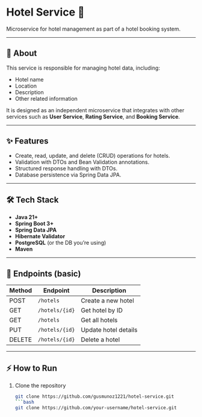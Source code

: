 # Hotel Service 🏨

Microservice for hotel management as part of a hotel booking system.

---

## 📌 About
This service is responsible for managing hotel data, including:
- Hotel name
- Location
- Description
- Other related information

It is designed as an independent microservice that integrates with other services such as **User Service**, **Rating Service**, and **Booking Service**.

---

## ✨ Features
- Create, read, update, and delete (CRUD) operations for hotels.
- Validation with DTOs and Bean Validation annotations.
- Structured response handling with DTOs.
- Database persistence via Spring Data JPA.

---

## 🛠️ Tech Stack
- **Java 21+**
- **Spring Boot 3+**
- **Spring Data JPA**
- **Hibernate Validator**
- **PostgreSQL** (or the DB you’re using)
- **Maven**

---

## 🚀 Endpoints (basic)
| Method | Endpoint         | Description          |
|--------|-----------------|----------------------|
| POST   | `/hotels`       | Create a new hotel   |
| GET    | `/hotels/{id}`  | Get hotel by ID      |
| GET    | `/hotels`       | Get all hotels       |
| PUT    | `/hotels/{id}`  | Update hotel details |
| DELETE | `/hotels/{id}`  | Delete a hotel       |

---

## ⚡ How to Run
1. Clone the repository  
   ```bash
   git clone https://github.com/gusmunoz1221/hotel-service.git
   ```bash
   git clone https://github.com/your-username/hotel-service.git
